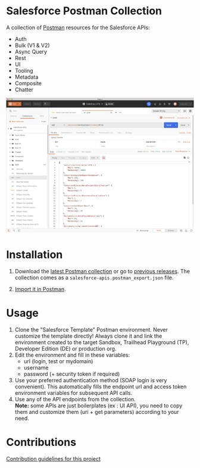 # Salesforce Postman Collection
A collection of [Postman](https://www.postman.com/) resources for the Salesforce APIs:
- Auth
- Bulk (V1 & V2)
- Async Query
- Rest
- UI 
- Tooling
- Metadata
- Composite
- Chatter

![Postman screenshot](/doc-resources/postman-screenshot.jpg)

# Installation

1. Download the [latest Postman collection](https://github.com/scolladon/Salesforce-Postman/releases/latest/download/salesforce-apis.postman_export.json) or go to [previous releases](https://github.com/scolladon/Salesforce-Postman/releases). The collection comes as a `salesforce-apis.postman_export.json` file.

1. [Import it in Postman](https://learning.postman.com/docs/postman/collections/data-formats/#importing-postman-data).

# Usage

1. Clone the "Salesforce Template" Postman environment. Never customize the template directly! Always clone it and link the environment created to the target Sandbox, Trailhead Playground (TP), Developer Edition (DE) or production org.
1. Edit the environment and fill in these variables:
    - url (login, test or mydomain)
    - username
    - password (+ security token if required)
1. Use your preferred authentication method (SOAP login is very convenient). This automatically fills the endpoint url and access token environment variables for subsequent API calls.
1. Use any of the API endpoints from the collection.<br/>
  **Note:** some APIs are just boilerplates (ex : UI API), you need to copy them and customize them (uri + get parameters) according to your need.

# Contributions

[Contribution guidelines for this project](CONTRIBUTE.md)